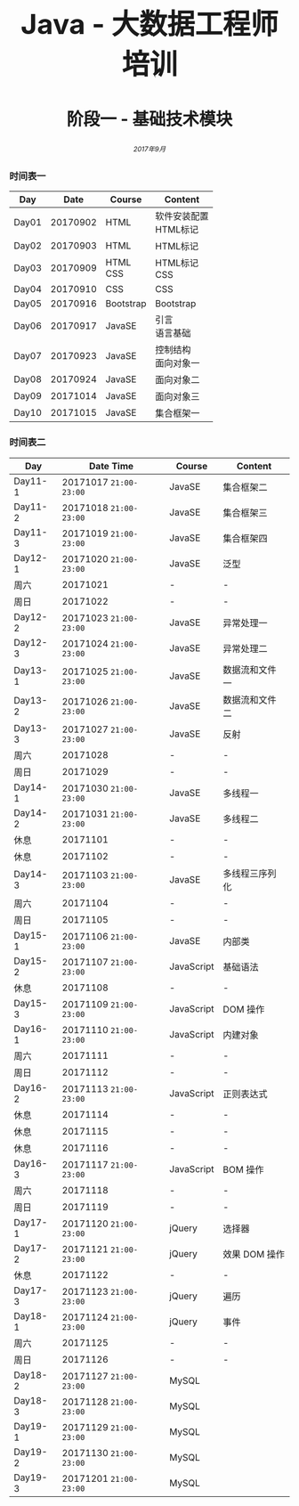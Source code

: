 <center><h1 style="magrin-bottom:500px;text-align:center;font-size:50px;">Java - 大数据工程师培训</h1></center>
<center><h2 style="magrin-bottom:500px;text-align:center;font-size:30px;">阶段一 - 基础技术模块</h2></center>

<center><h6 style="magrin-bottom:500px;text-align:center;font-size:12px;">2017年9月</center>

### 时间表一

|Day|Date|Course|Content|
|---|---|---|---|
|Day01|20170902|HTML|软件安装配置<br>HTML标记|
|Day02|20170903|HTML|HTML标记|
|Day03|20170909|HTML<br>CSS|HTML标记<br>CSS|
|Day04|20170910|CSS|CSS|
|Day05|20170916|Bootstrap|Bootstrap|
|Day06|20170917|JavaSE|引言<br>语言基础|
|Day07|20170923|JavaSE|控制结构<br>面向对象一|
|Day08|20170924|JavaSE|面向对象二|
|Day09|20171014|JavaSE|面向对象三|
|Day10|20171015|JavaSE|集合框架一|

### 时间表二
|Day|Date Time|Course|Content|
|---|---|---|---|
|Day11-1|20171017 `21:00-23:00`|JavaSE|集合框架二|
|Day11-2|20171018 `21:00-23:00`|JavaSE|集合框架三|
|Day11-3|20171019 `21:00-23:00`|JavaSE|集合框架四|
|Day12-1|20171020 `21:00-23:00`|JavaSE|泛型|
|周六|20171021|-|-|
|周日|20171022|-|-|
|Day12-2|20171023 `21:00-23:00`|JavaSE|异常处理一|
|Day12-3|20171024 `21:00-23:00`|JavaSE|异常处理二|
|Day13-1|20171025 `21:00-23:00`|JavaSE|数据流和文件一|
|Day13-2|20171026 `21:00-23:00`|JavaSE|数据流和文件二|
|Day13-3|20171027 `21:00-23:00`|JavaSE|反射|
|周六|20171028|-|-|
|周日|20171029|-|-|
|Day14-1|20171030 `21:00-23:00`|JavaSE|多线程一|
|Day14-2|20171031 `21:00-23:00`|JavaSE|多线程二|
|休息|20171101|-|-|
|休息|20171102|-|-|
|Day14-3|20171103 `21:00-23:00`|JavaSE|多线程三序列化|
|周六|20171104|-|-|
|周日|20171105|-|-|
|Day15-1|20171106 `21:00-23:00`|JavaSE|内部类|
|Day15-2|20171107 `21:00-23:00`|JavaScript|基础语法|
|休息|20171108|-|-|
|Day15-3|20171109 `21:00-23:00`|JavaScript|DOM 操作|
|Day16-1|20171110 `21:00-23:00`|JavaScript|内建对象|
|周六|20171111|-|-|
|周日|20171112|-|-|
|Day16-2|20171113 `21:00-23:00`|JavaScript|正则表达式|
|休息|20171114|-|-|
|休息|20171115|-|-|
|休息|20171116|-|-|
|Day16-3|20171117 `21:00-23:00`|JavaScript|BOM 操作|
|周六|20171118|-|-|
|周日|20171119|-|-|
|Day17-1|20171120 `21:00-23:00`|jQuery|选择器|
|Day17-2|20171121 `21:00-23:00`|jQuery|效果 DOM 操作|
|休息|20171122|-|-|
|Day17-3|20171123 `21:00-23:00`|jQuery|遍历|
|Day18-1|20171124 `21:00-23:00`|jQuery|事件|
|周六|20171125|-|-|
|周日|20171126|-|-|
|Day18-2|20171127 `21:00-23:00`|MySQL||
|Day18-3|20171128 `21:00-23:00`|MySQL||
|Day19-1|20171129 `21:00-23:00`|MySQL||
|Day19-2|20171130 `21:00-23:00`|MySQL||
|Day19-3|20171201 `21:00-23:00`|MySQL||
